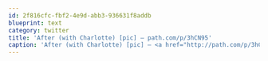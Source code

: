 ```yaml
---
id: 2f816cfc-fbf2-4e9d-abb3-936631f8addb
blueprint: text
category: twitter
title: 'After (with Charlotte) [pic] — path.com/p/3hCN95'
caption: 'After (with Charlotte) [pic] — <a href="http://path.com/p/3hCN95" title="http://path.com/p/3hCN95" class="link link_untco">path.com/p/3hCN95</a>'
---
```

